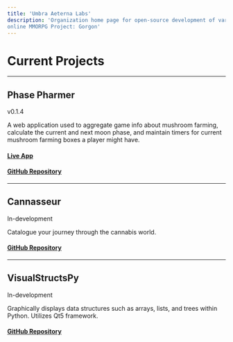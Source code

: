 ```yaml
---
title: 'Umbra Aeterna Labs'
description: 'Organization home page for open-source development of various applications, often for players of the 
online MMORPG Project: Gorgon'
---
```


# Current Projects

---

## Phase Pharmer
v0.1.4

A web application used to aggregate game info about mushroom farming, 
calculate the current and next moon phase, and maintain timers for 
current mushroom farming boxes a player might have. 

#### [Live App](https://umbra-aeterna-labs.github.io/PhasePharmer)

#### [GitHub Repository](https://github.com/Umbra-Aeterna-Labs/PhasePharmer)

---

## Cannasseur
In-development

Catalogue your journey through the cannabis world. 

#### [GitHub Repository](https://github.com/Umbra-Aeterna-Labs/Cannasseur)

---

## VisualStructsPy
In-development

Graphically displays data structures such as arrays, lists, and trees
within Python. Utilizes Qt5 framework.

#### [GitHub Repository](https://github.com/Umbra-Aeterna-Labs/VisualStructsPy)

